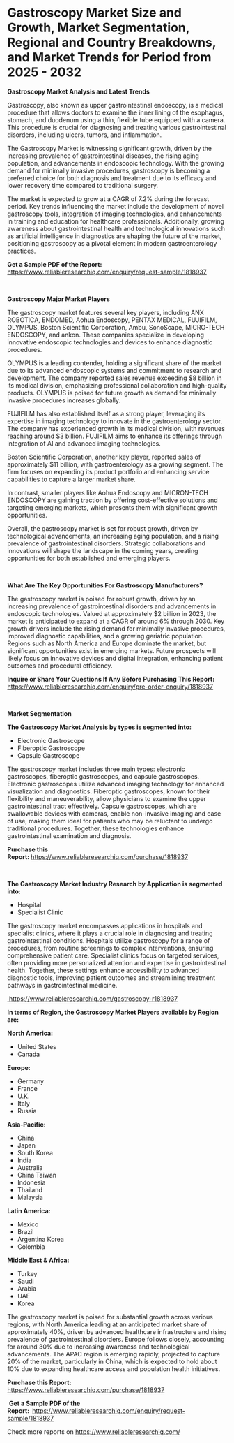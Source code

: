 <p><h1>Gastroscopy Market Size and Growth, Market Segmentation, Regional and Country Breakdowns, and Market Trends for Period from 2025 -  2032</h1></p><p><strong>Gastroscopy Market Analysis and Latest Trends</strong></p>
<p><p>Gastroscopy, also known as upper gastrointestinal endoscopy, is a medical procedure that allows doctors to examine the inner lining of the esophagus, stomach, and duodenum using a thin, flexible tube equipped with a camera. This procedure is crucial for diagnosing and treating various gastrointestinal disorders, including ulcers, tumors, and inflammation.</p><p>The Gastroscopy Market is witnessing significant growth, driven by the increasing prevalence of gastrointestinal diseases, the rising aging population, and advancements in endoscopic technology. With the growing demand for minimally invasive procedures, gastroscopy is becoming a preferred choice for both diagnosis and treatment due to its efficacy and lower recovery time compared to traditional surgery.</p><p>The market is expected to grow at a CAGR of 7.2% during the forecast period. Key trends influencing the market include the development of novel gastroscopy tools, integration of imaging technologies, and enhancements in training and education for healthcare professionals. Additionally, growing awareness about gastrointestinal health and technological innovations such as artificial intelligence in diagnostics are shaping the future of the market, positioning gastroscopy as a pivotal element in modern gastroenterology practices.</p></p>
<p><strong>Get a Sample PDF of the Report:&nbsp;</strong> <a href="https://www.reliableresearchiq.com/enquiry/request-sample/1818937?utm_campaign=3079&utm_medium=2&utm_source=Github&utm_content=ia&utm_term=03032025&utm_id=gastroscopy">https://www.reliableresearchiq.com/enquiry/request-sample/1818937</a></p>
<p>&nbsp;</p>
<p><strong>Gastroscopy Major Market Players</strong></p>
<p><p>The gastroscopy market features several key players, including ANX ROBOTICA, ENDOMED, Aohua Endoscopy, PENTAX MEDICAL, FUJIFILM, OLYMPUS, Boston Scientific Corporation, Ambu, SonoScape, MICRO-TECH ENDOSCOPY, and ankon. These companies specialize in developing innovative endoscopic technologies and devices to enhance diagnostic procedures.</p><p>OLYMPUS is a leading contender, holding a significant share of the market due to its advanced endoscopic systems and commitment to research and development. The company reported sales revenue exceeding $8 billion in its medical division, emphasizing professional collaboration and high-quality products. OLYMPUS is poised for future growth as demand for minimally invasive procedures increases globally.</p><p>FUJIFILM has also established itself as a strong player, leveraging its expertise in imaging technology to innovate in the gastroenterology sector. The company has experienced growth in its medical division, with revenues reaching around $3 billion. FUJIFILM aims to enhance its offerings through integration of AI and advanced imaging technologies.</p><p>Boston Scientific Corporation, another key player, reported sales of approximately $11 billion, with gastroenterology as a growing segment. The firm focuses on expanding its product portfolio and enhancing service capabilities to capture a larger market share.</p><p>In contrast, smaller players like Aohua Endoscopy and MICRON-TECH ENDOSCOPY are gaining traction by offering cost-effective solutions and targeting emerging markets, which presents them with significant growth opportunities. </p><p>Overall, the gastroscopy market is set for robust growth, driven by technological advancements, an increasing aging population, and a rising prevalence of gastrointestinal disorders. Strategic collaborations and innovations will shape the landscape in the coming years, creating opportunities for both established and emerging players.</p></p>
<p>&nbsp;</p>
<p><strong>What Are The Key Opportunities For Gastroscopy Manufacturers?</strong></p>
<p><p>The gastroscopy market is poised for robust growth, driven by an increasing prevalence of gastrointestinal disorders and advancements in endoscopic technologies. Valued at approximately $2 billion in 2023, the market is anticipated to expand at a CAGR of around 6% through 2030. Key growth drivers include the rising demand for minimally invasive procedures, improved diagnostic capabilities, and a growing geriatric population. Regions such as North America and Europe dominate the market, but significant opportunities exist in emerging markets. Future prospects will likely focus on innovative devices and digital integration, enhancing patient outcomes and procedural efficiency.</p></p>
<p><strong>Inquire or Share Your Questions If Any Before Purchasing This Report:</strong> <a href="https://www.reliableresearchiq.com/enquiry/pre-order-enquiry/1818937?utm_campaign=3079&utm_medium=2&utm_source=Github&utm_content=ia&utm_term=03032025&utm_id=gastroscopy">https://www.reliableresearchiq.com/enquiry/pre-order-enquiry/1818937</a></p>
<p>&nbsp;</p>
<p><strong>Market Segmentation</strong></p>
<p><strong>The Gastroscopy Market Analysis by types is segmented into:</strong></p>
<p><ul><li>Electronic Gastroscope</li><li>Fiberoptic Gastroscope</li><li>Capsule Gastroscope</li></ul></p>
<p><p>The gastroscopy market includes three main types: electronic gastroscopes, fiberoptic gastroscopes, and capsule gastroscopes. Electronic gastroscopes utilize advanced imaging technology for enhanced visualization and diagnostics. Fiberoptic gastroscopes, known for their flexibility and maneuverability, allow physicians to examine the upper gastrointestinal tract effectively. Capsule gastroscopes, which are swallowable devices with cameras, enable non-invasive imaging and ease of use, making them ideal for patients who may be reluctant to undergo traditional procedures. Together, these technologies enhance gastrointestinal examination and diagnosis.</p></p>
<p><strong>Purchase this Report:&nbsp;</strong><a href="https://www.reliableresearchiq.com/purchase/1818937?utm_campaign=3079&utm_medium=2&utm_source=Github&utm_content=ia&utm_term=03032025&utm_id=gastroscopy">https://www.reliableresearchiq.com/purchase/1818937</a></p>
<p>&nbsp;</p>
<p><strong>The Gastroscopy Market Industry Research by Application is segmented into:</strong></p>
<p><ul><li>Hospital</li><li>Specialist Clinic</li></ul></p>
<p><p>The gastroscopy market encompasses applications in hospitals and specialist clinics, where it plays a crucial role in diagnosing and treating gastrointestinal conditions. Hospitals utilize gastroscopy for a range of procedures, from routine screenings to complex interventions, ensuring comprehensive patient care. Specialist clinics focus on targeted services, often providing more personalized attention and expertise in gastrointestinal health. Together, these settings enhance accessibility to advanced diagnostic tools, improving patient outcomes and streamlining treatment pathways in gastrointestinal medicine.</p></p>
<p><a href="https://www.reliableresearchiq.com/gastroscopy-r1818937?utm_campaign=3079&utm_medium=2&utm_source=Github&utm_content=ia&utm_term=03032025&utm_id=gastroscopy">&nbsp;https://www.reliableresearchiq.com/gastroscopy-r1818937</a></p>
<p><strong>In terms of Region, the Gastroscopy Market Players available by Region are:</strong></p>
<p>
    <p> <strong> North America: </strong>
        <ul>
            <li>United States</li>
            <li>Canada</li>
        </ul>
        </p> 
    <p> <strong> Europe: </strong>
        <ul>
            <li>Germany</li>
            <li>France</li>
            <li>U.K.</li>
            <li>Italy</li>
            <li>Russia</li>
        </ul>
        </p> 
    <p> <strong> Asia-Pacific: </strong>
        <ul>
            <li>China</li>
            <li>Japan</li>
            <li>South Korea</li>
            <li>India</li>
            <li>Australia</li>
            <li>China Taiwan</li>
            <li>Indonesia</li>
            <li>Thailand</li>
            <li>Malaysia</li>
        </ul>
        </p> 
    <p> <strong> Latin America: </strong>
        <ul>
            <li>Mexico</li>
            <li>Brazil</li>
            <li>Argentina Korea</li>
            <li>Colombia</li>
        </ul>
        </p> 
    <p> <strong> Middle East & Africa: </strong>
        <ul>
            <li>Turkey</li>
            <li>Saudi</li>
            <li>Arabia</li>
            <li>UAE</li>
            <li>Korea</li>
        </ul>
    </p>
    </p>
<p><p>The gastroscopy market is poised for substantial growth across various regions, with North America leading at an anticipated market share of approximately 40%, driven by advanced healthcare infrastructure and rising prevalence of gastrointestinal disorders. Europe follows closely, accounting for around 30% due to increasing awareness and technological advancements. The APAC region is emerging rapidly, projected to capture 20% of the market, particularly in China, which is expected to hold about 10% due to expanding healthcare access and population health initiatives.</p></p>
<p><strong>Purchase this Report: </strong><a href="https://www.reliableresearchiq.com/purchase/1818937?utm_campaign=3079&utm_medium=2&utm_source=Github&utm_content=ia&utm_term=03032025&utm_id=gastroscopy">https://www.reliableresearchiq.com/purchase/1818937</a></p>
<p>&nbsp;<strong>Get a Sample PDF of the Report:&nbsp;&nbsp;</strong><a href="https://www.reliableresearchiq.com/enquiry/request-sample/1818937?utm_campaign=3079&utm_medium=2&utm_source=Github&utm_content=ia&utm_term=03032025&utm_id=gastroscopy">https://www.reliableresearchiq.com/enquiry/request-sample/1818937</a></p>
<p><strong></strong></p>
<p>Check more reports on <a href="https://www.reliableresearchiq.com/?utm_campaign=3079&utm_medium=2&utm_source=Github&utm_content=ia&utm_term=03032025&utm_id=gastroscopy">https://www.reliableresearchiq.com/</a></p>